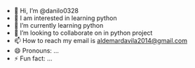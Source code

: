 - 👋 Hi, I’m @danilo0328
- 👀 I am interested in learning python
- 🌱 I’m currently learning python 
- 💞️ I’m looking to collaborate on in python project
- 📫 How to reach my email is aldemardavila2014@gmail.com
- 😄 Pronouns: ...
- ⚡ Fun fact: ...

<!---
danilo0328/danilo0328 is a ✨ special ✨ repository because its `README.md` (this file) appears on your GitHub profile.
You can click the Preview link to take a look at your changes.
--->
